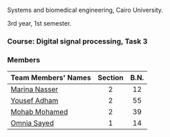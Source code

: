 Systems and biomedical engineering, Cairo University.

3rd year, 1st semester.
### Course: Digital signal processing, Task 3 

### Members
| Team Members' Names                                  | Section| B.N. |
|------------------------------------------------------|:------:|:----:|
| [Marina Nasser](https://github.com/MarinaNasser)     |    2   |  12  |
| [Yousef Adham ](https://github.com/joeadham)         |    2   |  55  |
| [Mohab Mohamed ](https://github.com/MohabGhobashy)   |    2   |  39  |
| [Omnia Sayed  ](https://github.com/omniaSayed)       |    1   |  14  |

